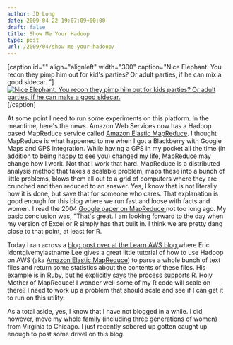 ```yaml
---
author: JD Long
date: 2009-04-22 19:07:09+00:00
draft: false
title: Show Me Your Hadoop
type: post
url: /2009/04/show-me-your-hadoop/
---
```


[caption id="" align="alignleft" width="300" caption="Nice Elephant. You recon they pimp him out for kid's parties? Or adult parties, if he can mix a good sidecar. "][![Nice Elephant. You recon they pimp him out for kids parties? Or adult parties, if he can make a good sidecar. ](http://hadoop.apache.org/core/images/hadoop-logo.jpg)
](http://hadoop.apache.org/core/)[/caption]

At some point I need to run some experiments on this platform. In the meantime, here's the news. Amazon Web Services now has a Hadoop based MapReduce service called [Amazon Elastic MapReduce](http://aws.amazon.com/elasticmapreduce/). I thought MapReduce is what happened to me when I got a Blackberry with Google Maps and GPS integration. While having a GPS in my pocket all the time (in addition to being happy to see you) changed my life, [MapReduce ](http://en.wikipedia.org/wiki/Mapreduce)may change how I work. Not that I work that hard. MapReduce is a distributed analysis method that takes a scalable problem, maps these into a bunch of little problems, blows them all out to a grid of computers where they are crunched and then reduced to an answer. Yes, I know that is not literally how it is done, but save that for someone who cares. That explanation is good enough for this blog where we run fast and loose with facts and women. I read the 2004 [Google paper on MapReduce ](http://labs.google.com/papers/mapreduce.html)not too long ago. My basic conclusion was, "That's great. I am looking forward to the day when my version of Excel or R simply has that built in. I think we are pretty dang close to that point, at least for R.

Today I ran across a [blog post over at the Learn AWS blog ](http://learnaws.com/archives/162)where Eric Idontgivemylastname Lee gives a great little tutorial of how to use Hadoop on AWS (aka [Amazon Elastic MapReduce](http://aws.amazon.com/elasticmapreduce/)) to parse a whole bunch of text files and return some statistics about the contents of these files. His example is in Ruby, but he explicitly says the process supports R. Holy Mother of MapReduce! I wonder well some of my R code will scale on there? I need to work up a problem that should scale and see if I can get it to run on this utility.

As a total aside, yes, I know that I have not blogged in a while. I did, however, move my whole family (including three generations of women) from Virginia to Chicago. I just recently sobered up gotten caught up enough to post some drivel on this blog.
